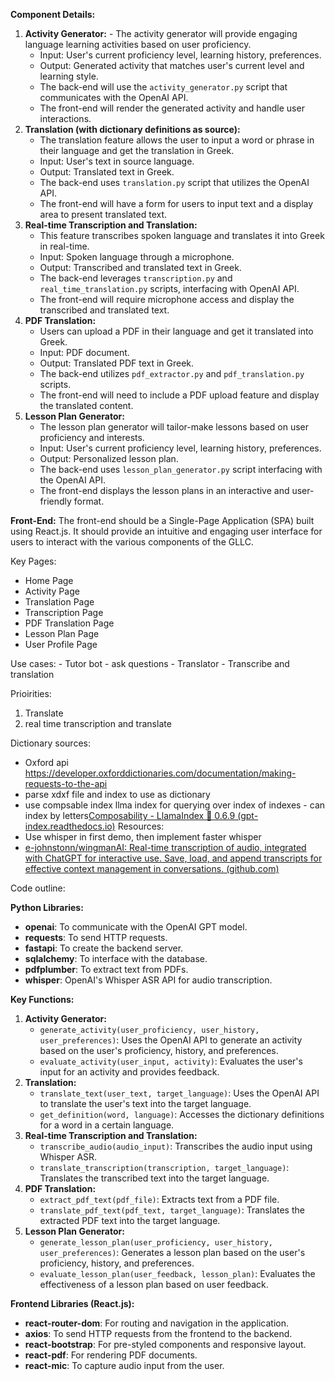 **Component Details:**

1. **Activity Generator:**
        - The activity generator will provide engaging language learning activities based on user proficiency.
    - Input: User's current proficiency level, learning history, preferences.
    - Output: Generated activity that matches user's current level and learning style.
    - The back-end will use the `activity_generator.py` script that communicates with the OpenAI API.
    - The front-end will render the generated activity and handle user interactions.
2. **Translation (with dictionary definitions as source):**
    - The translation feature allows the user to input a word or phrase in their language and get the translation in Greek.
    - Input: User's text in source language.
    - Output: Translated text in Greek.
    - The back-end uses `translation.py` script that utilizes the OpenAI API.
    - The front-end will have a form for users to input text and a display area to present translated text.
3. **Real-time Transcription and Translation:**
    - This feature transcribes spoken language and translates it into Greek in real-time.
    - Input: Spoken language through a microphone.
    - Output: Transcribed and translated text in Greek.
    - The back-end leverages `transcription.py` and `real_time_translation.py` scripts, interfacing with OpenAI API.
    - The front-end will require microphone access and display the transcribed and translated text.
4. **PDF Translation:**
    - Users can upload a PDF in their language and get it translated into Greek.
    - Input: PDF document.
    - Output: Translated PDF text in Greek.
    - The back-end utilizes `pdf_extractor.py` and `pdf_translation.py` scripts.
    - The front-end will need to include a PDF upload feature and display the translated content.
5. **Lesson Plan Generator:**
    - The lesson plan generator will tailor-make lessons based on user proficiency and interests.
    - Input: User's current proficiency level, learning history, preferences.
    - Output: Personalized lesson plan.
    - The back-end uses `lesson_plan_generator.py` script interfacing with the OpenAI API.
    - The front-end displays the lesson plans in an interactive and user-friendly format.

**Front-End:**
The front-end should be a Single-Page Application (SPA) built using React.js. It should provide an intuitive and engaging user interface for users to interact with the various components of the GLLC.

Key Pages:
- Home Page
- Activity Page
- Translation Page
- Transcription Page
- PDF Translation Page
- Lesson Plan Page
- User Profile Page

Use cases:
	- Tutor bot - ask questions
	- Translator
	- Transcribe and translation


Prioirities:
1. Translate
2. real time transcription and translate

Dictionary sources:
- Oxford api https://developer.oxforddictionaries.com/documentation/making-requests-to-the-api
- parse xdxf file and index to use as dictionary
- use compsable index llma index for querying over index of indexes - can index by letters[Composability - LlamaIndex 🦙 0.6.9 (gpt-index.readthedocs.io)](https://gpt-index.readthedocs.io/en/latest/how_to/index_structs/composability.html)
Resources:
- Use whisper in first demo, then implement faster whisper
- [e-johnstonn/wingmanAI: Real-time transcription of audio, integrated with ChatGPT for interactive use. Save, load, and append transcripts for effective context management in conversations. (github.com)](https://github.com/e-johnstonn/wingmanAI)

Code outline:

**Python Libraries:**

- **openai**: To communicate with the OpenAI GPT model.
- **requests**: To send HTTP requests.
- **fastapi**: To create the backend server.
- **sqlalchemy**: To interface with the database.
- **pdfplumber**: To extract text from PDFs.
- **whisper**: OpenAI's Whisper ASR API for audio transcription.

**Key Functions:**

1. **Activity Generator:**
    - `generate_activity(user_proficiency, user_history, user_preferences)`: Uses the OpenAI API to generate an activity based on the user's proficiency, history, and preferences.
    - `evaluate_activity(user_input, activity)`: Evaluates the user's input for an activity and provides feedback.
2. **Translation:**
    - `translate_text(user_text, target_language)`: Uses the OpenAI API to translate the user's text into the target language.
    - `get_definition(word, language)`: Accesses the dictionary definitions for a word in a certain language.
3. **Real-time Transcription and Translation:**
    - `transcribe_audio(audio_input)`: Transcribes the audio input using Whisper ASR.
    - `translate_transcription(transcription, target_language)`: Translates the transcribed text into the target language.
4. **PDF Translation:**
    - `extract_pdf_text(pdf_file)`: Extracts text from a PDF file.
    - `translate_pdf_text(pdf_text, target_language)`: Translates the extracted PDF text into the target language.
5. **Lesson Plan Generator:**
    - `generate_lesson_plan(user_proficiency, user_history, user_preferences)`: Generates a lesson plan based on the user's proficiency, history, and preferences.
    - `evaluate_lesson_plan(user_feedback, lesson_plan)`: Evaluates the effectiveness of a lesson plan based on user feedback.

**Frontend Libraries (React.js):**
- **react-router-dom**: For routing and navigation in the application.
- **axios**: To send HTTP requests from the frontend to the backend.
- **react-bootstrap**: For pre-styled components and responsive layout.
- **react-pdf**: For rendering PDF documents.
- **react-mic**: To capture audio input from the user.

